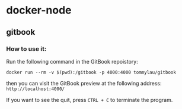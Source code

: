 # docker-node

## gitbook

### How to use it:

Run the following command in the GitBook repoistory:

```
docker run --rm -v $(pwd):/gitbook -p 4000:4000 tommylau/gitbook
```

then you can visit the GitBook preview at the following address: ```http://localhost:4000/```

If you want to see the quit, press ```CTRL + C``` to terminate the program.

